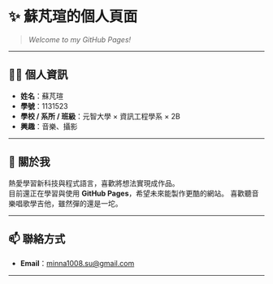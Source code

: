 # ✨ 蘇芃瑄的個人頁面

> *Welcome to my GitHub Pages!*

---

## 👩‍💻 個人資訊
- **姓名**：蘇芃瑄  
- **學號**：1131523  
- **學校 / 系所 / 班級**：元智大學 × 資訊工程學系 × 2B
- **興趣**：音樂、攝影

---

## 🌱 關於我
熱愛學習新科技與程式語言，喜歡將想法實現成作品。  
目前還正在學習與使用 **GitHub Pages**，希望未來能製作更酷的網站。
喜歡聽音樂唱歌學吉他，雖然彈的還是一坨。

---

## 📫 聯絡方式
- **Email**：[minna1008.su@gmail.com](mailto:minna1008.su@gmail.com)
  
---
